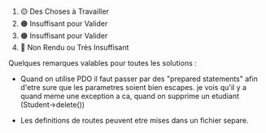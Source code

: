 1. 🟡 Des Choses à Travailler 
2.  🟠 Insuffisant pour Valider
3. 🟠 Insuffisant pour Valider
4. 🔴 Non Rendu ou Très Insuffisant

Quelques remarques valables pour toutes les solutions : 

- Quand on utilise PDO il faut passer par des "prepared statements" afin  d'etre sure que les parametres soient bien escapes. je vois qu'il y a quand meme une exception a ca, 
quand on supprime un etudiant (Student->delete())

- Les definitions de routes peuvent etre mises dans un fichier separe.



